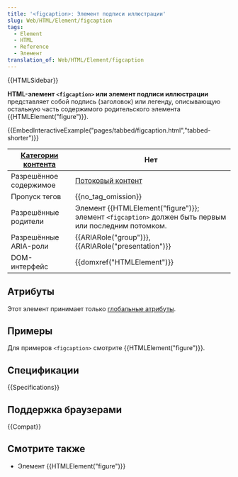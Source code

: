 ```yaml
---
title: '<figcaption>: Элемент подписи иллюстрации'
slug: Web/HTML/Element/figcaption
tags:
  - Element
  - HTML
  - Reference
  - Элемент
translation_of: Web/HTML/Element/figcaption
---
```


{{HTMLSidebar}}

**HTML-элемент `<figcaption>` или элемент подписи иллюстрации** представляет собой подпись (заголовок) или легенду, описывающую остальную часть содержимого родительского элемента {{HTMLElement("figure")}}.

{{EmbedInteractiveExample("pages/tabbed/figcaption.html","tabbed-shorter")}}

| [Категории контента](/ru/docs/Web/Guide/HTML/Content_categories) | Нет                                                                                                         |
| ---------------------------------------------------------------- | ----------------------------------------------------------------------------------------------------------- |
| Разрешённое содержимое                                           | [Потоковый контент](/ru/docs/Web/Guide/HTML/Content_categories#Потоковый_контент)                           |
| Пропуск тегов                                                    | {{no_tag_omission}}                                                                                    |
| Разрешённые родители                                             | Элемент {{HTMLElement("figure")}}; элемент `<figcaption>` должен быть первым или последним потомком. |
| Разрешённые ARIA-роли                                            | {{ARIARole("group")}}, {{ARIARole("presentation")}}                                          |
| DOM-интерфейс                                                    | {{domxref("HTMLElement")}}                                                                        |

## Атрибуты

Этот элемент принимает только [глобальные атрибуты](/ru/docs/Web/HTML/Общие_атрибуты).

## Примеры

Для примеров `<figcaption>` смотрите {{HTMLElement("figure")}}.

## Спецификации

{{Specifications}}

## Поддержка браузерами

{{Compat}}

## Смотрите также

- Элемент {{HTMLElement("figure")}}
